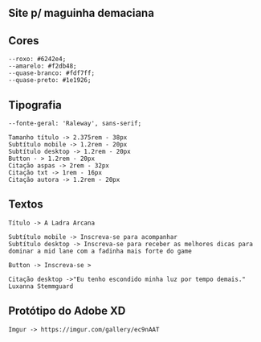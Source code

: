 ## Site p/ maguinha demaciana

## Cores 
    --roxo: #6242e4;
    --amarelo: #f2db48;
    --quase-branco: #fdf7ff;
    --quase-preto: #1e1926;

## Tipografia
    --fonte-geral: 'Raleway', sans-serif;

    Tamanho título -> 2.375rem - 38px
    Subtítulo mobile -> 1.2rem - 20px
    Subtítulo desktop -> 1.2rem - 20px
    Button - > 1.2rem - 20px
    Citação aspas -> 2rem - 32px
    Citação txt -> 1rem - 16px
    Citação autora -> 1.2rem - 20px


## Textos
    Título -> A Ladra Arcana

    Subtítulo mobile -> Inscreva-se para acompanhar
    Subtítulo desktop -> Inscreva-se para receber as melhores dicas para dominar a mid lane com a fadinha mais forte do game

    Button -> Inscreva-se >

    Citação desktop ->"Eu tenho escondido minha luz por tempo demais." Luxanna Stemmguard

## Protótipo do Adobe XD
    Imgur -> https://imgur.com/gallery/ec9nAAT